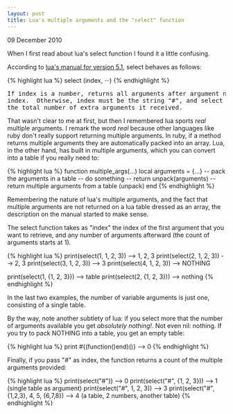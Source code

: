 ```yaml
---
layout: post
title: Lua's multiple arguments and the "select" function
---
```

<p class="meta">09 December 2010</p>

When I first read about lua's select function I found it a little
confusing.

According to [lua's manual for version 5.1](http://www.lua.org/manual/5.1/manual.html#pdf-select),
select behaves as follows:

{% highlight lua %}
select (index, ···)
{% endhighlight %}

<pre>
If index is a number, returns all arguments after argument number
index.  Otherwise, index must be the string "#", and select returns
the total number of extra arguments it received.
</pre>

That wasn't clear to me at first, but then I remembered lua sports
_real_ multiple arguments. I remark the word _real_ because other
languages like ruby don't really support returning multiple arguments.
In ruby, if a method returns multiple arguments they are automatically
packed into an array. Lua, in the other hand, has built in multiple
arguments, which you can convert into a table if you really need to:

{% highlight lua %}
function multiple_args(...)
  local arguments = {...}  -- pack the arguments in a table
  -- do something --
  return unpack(arguments) -- return multiple arguments from a table (unpack)
end
{% endhighlight %}

Remembering the nature of lua's multiple arguments, and the fact that
multiple arguments are not returned on a lua table dressed as an array,
the description on the manual started to make sense.

The select function takes as "index" the index of the first argument
that you want to retrieve, and any number of arguments afterward (the
count of arguments starts at 1).

{% highlight lua %}
print(select(1, 1, 2, 3)) --> 1, 2, 3
print(select(2, 1, 2, 3)) --> 2, 3
print(select(3, 1, 2, 3)) --> 3
print(select(4, 1, 2, 3)) --> NOTHING

print(select(1, {1, 2, 3})) --> table
print(select(2, {1, 2, 3})) --> nothing
{% endhighlight %}

In the last two examples, the number of variable arguments is just one,
consisting of a single table.

By the way, note another subtlety of lua: if you select more that the
number of arguments available you get *absolutely nothing!*. Not even
nil: nothing. If you try to pack NOTHING into a table, you get an empty
table:

{% highlight lua %}
print #{(function()end)()} --> 0
{% endhighlight %}

Finally, if you pass "#" as index, the function returns a count of the
multiple arguments provided:

{% highlight lua %}
print(select("#")) --> 0
print(select("#", {1, 2, 3})) --> 1 (single table as argument)
print(select("#", 1, 2, 3)) --> 3
print(select("#", {1,2,3}, 4, 5, {6,7,8}) --> 4 (a table, 2 numbers, another table)
{% endhighlight %}
